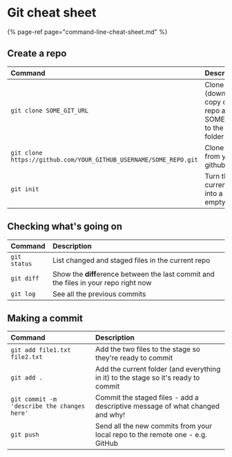 # Git cheat sheet

{% page-ref page="command-line-cheat-sheet.md" %}

## Create a repo

| Command | Description |
| :--- | :--- |
| `git clone SOME_GIT_URL` | Clone \(download a copy of\) the repo at SOME\_GIT\_URL to the current folder |
| `git clone https://github.com/YOUR_GITHUB_USERNAME/SOME_REPO.git` | Clone a repo from your github account |
| `git init` | Turn the current folder into a new empty git repo |

## Checking what's going on

| Command | Description |
| :--- | :--- |
| `git status` | List changed and staged files in the current repo |
| `git diff` | Show the **diff**erence between the last commit and the files in your repo right now |
| `git log` | See all the previous commits |

## Making a commit

| Command | Description |
| :--- | :--- |
| `git add file1.txt file2.txt` | Add the two files to the stage so they're ready to commit |
| `git add .` | Add the current folder \(and everything in it\) to the stage so it's ready to commit |
| `git commit -m 'describe the changes here'` | Commit the staged files - add a descriptive message of what changed and why! |
| `git push` | Send all the new commits from your local repo to the remote one - e.g. GitHub |



